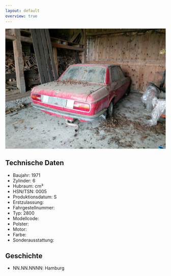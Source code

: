 ```yaml
---
layout: default
overview: true
---
```


![in Halle](pictures/inscheune.jpg?raw=true)

## Technische Daten
* Baujahr: 1971
* Zylinder: 6
* Hubraum: cm³
* HSN/TSN: 0005 
* Produktionsdatum: S
* Erstzulassung: 
* Fahrgestellnummer: 
* Typ: 2800
* Modellcode: 
* Polster: 
* Motor: 
* Farbe: 
* Sonderausstattung: 

## Geschichte
* NN.NN.NNNN: Hamburg

